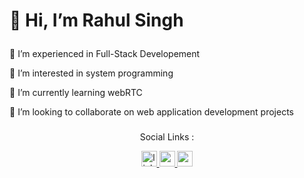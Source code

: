 <div align="left">
  <h1 >
    <p>👋 Hi, I’m Rahul Singh</p>
  </h1>
  <p>👀 I’m experienced in Full-Stack Developement</p>
  <p>👀 I’m interested in system programming</p>
  <p>🌱 I’m currently learning webRTC</p>
  <p>💞️ I’m looking to collaborate on web application development projects</p>  
</div>

###

<div>
  <p align="center">Social Links :</p>
<div align="center" >
  <a href="https://www.linkedin.com/in/rahul-singh-546676240" target="_blank">
    <img src="https://img.shields.io/static/v1?message=LinkedIn&logo=linkedin&label=&color=0077B5&logoColor=white&labelColor=&style=for-the-badge" height="25" alt="linkedin logo"  />
  </a>
  <a href="https://codeforces.com/profile/ryuga01" target="_blank">
    <img src="https://assets.codeforces.com/users/kguseva/comments/cf.png" height="25" alt="codeforces logo"  />
  </a>
  <a href="https://www.codechef.com/users/rahul_singh36" target="_blank">
    <img src="https://upload.wikimedia.org/wikipedia/en/7/7b/Codechef%28new%29_logo.svg" height="25" alt="codechef logo"  />
  </a>
</div>
</div>

